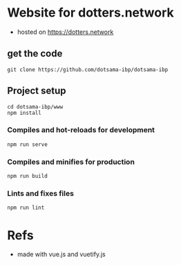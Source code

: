 # Website for dotters.network

- hosted on https://dotters.network

## get the code
```
git clone https://github.com/dotsama-ibp/dotsama-ibp
```
## Project setup
```
cd dotsama-ibp/www
npm install
```

### Compiles and hot-reloads for development
```
npm run serve
```

### Compiles and minifies for production
```
npm run build
```

### Lints and fixes files
```
npm run lint
```

# Refs
- made with vue.js and vuetify.js
